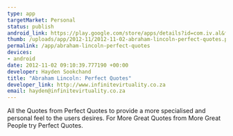 ```yaml
--- 
type: app
targetMarket: Personal
status: publish
android_link: https://play.google.com/store/apps/details?id=com.iv.al&feature=search_result#?t=W251bGwsMSwxLDEsImNvbS5pdi5hbCJd
thumb: /uploads/app/2012-11/2012-11-02-abraham-lincoln-perfect-quotes.png
permalink: /app/abraham-lincoln-perfect-quotes
devices: 
- android
date: 2012-11-02 09:10:39.777190 +00:00
developer: Hayden Sookchand
title: "Abraham Lincoln: Perfect Quotes"
developer_link: http://www.infinitevirtuality.co.za
email: hayden@infinitevirtuality.co.za
---
```


All the Quotes from Perfect Quotes to provide a more specialised and personal feel to the users desires. For More Great Quotes from More Great People try Perfect Quotes.

